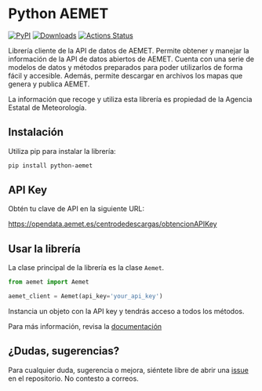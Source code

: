 # Python AEMET

[![PyPI](https://img.shields.io/pypi/v/python-aemet)](https://pypi.org/project/python-aemet)
[![Downloads](https://img.shields.io/pypi/dm/python-aemet)](https://pypi.org/project/python-aemet)
[![Actions Status](https://github.com/pablo-moreno/python-aemet/workflows/Upload%20Python%20Package/badge.svg)](https://github.com/pablo-moreno/python-aemet/actions)


Librería cliente de la API de datos de AEMET.
Permite obtener y manejar la información de la API de datos abiertos de AEMET.
Cuenta con una serie de modelos de datos y métodos preparados para poder
utilizarlos de forma fácil y accesible.
Además, permite descargar en archivos los mapas que genera y publica AEMET.

La información que recoge y utiliza esta librería es propiedad de la
Agencia Estatal de Meteorología.

## Instalación 


Utiliza pip para instalar la librería:

```bash
pip install python-aemet
```

## API Key

Obtén tu clave de API en la siguiente URL: 

https://opendata.aemet.es/centrodedescargas/obtencionAPIKey


## Usar la librería

La clase principal de la librería es la clase `Aemet`.

```python
from aemet import Aemet

aemet_client = Aemet(api_key='your_api_key')
```

Instancia un objeto con la API key y tendrás acceso a todos los métodos.

Para más información, revisa la [documentación](https://github.com/pablo-moreno/python-aemet/blob/master/DOCUMENTATION.rst)

## ¿Dudas, sugerencias?

Para cualquier duda, sugerencia o mejora, siéntete libre de abrir una [issue](https://github.com/pablo-moreno/python-aemet/issues) en el repositorio. No contesto a correos.


